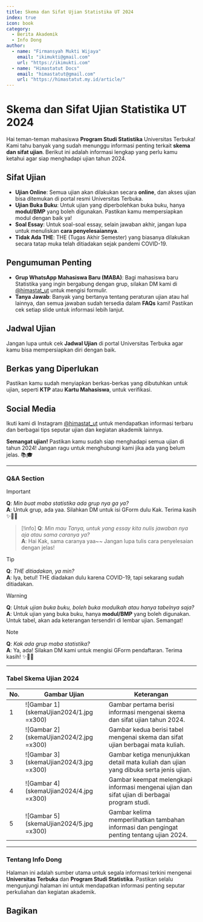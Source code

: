 ```yaml
---
title: Skema dan Sifat Ujian Statistika UT 2024
index: true
icon: book
category:
  - Berita Akademik
  - Info Dong
author:
  - name: "Firmansyah Mukti Wijaya"
    email: "ikimukti@gmail.com"
    url: "https://ikimukti.com"
  - name: "Himastatut Docs"
    email: "himastatut@gmail.com"
    url: "https://himastatut.my.id/article/"
---
```


# Skema dan Sifat Ujian Statistika UT 2024

Hai teman-teman mahasiswa **Program Studi Statistika** Universitas Terbuka! Kami tahu banyak yang sudah menunggu informasi penting terkait **skema dan sifat ujian**. Berikut ini adalah informasi lengkap yang perlu kamu ketahui agar siap menghadapi ujian tahun 2024.

## Sifat Ujian

- **Ujian Online**: Semua ujian akan dilakukan secara **online**, dan akses ujian bisa ditemukan di portal resmi Universitas Terbuka.
- **Ujian Buka Buku**: Untuk ujian yang diperbolehkan buka buku, hanya **modul/BMP** yang boleh digunakan. Pastikan kamu mempersiapkan modul dengan baik ya!
- **Soal Essay**: Untuk soal-soal essay, selain jawaban akhir, jangan lupa untuk menuliskan **cara penyelesaiannya**.
- **Tidak Ada THE**: THE (Tugas Akhir Semester) yang biasanya dilakukan secara tatap muka telah ditiadakan sejak pandemi COVID-19.

## Pengumuman Penting

- **Grup WhatsApp Mahasiswa Baru (MABA)**: Bagi mahasiswa baru Statistika yang ingin bergabung dengan grup, silakan DM kami di [@himastat_ut](https://www.instagram.com/himastat_ut) untuk mengisi formulir.
- **Tanya Jawab**: Banyak yang bertanya tentang peraturan ujian atau hal lainnya, dan semua jawaban sudah tersedia dalam **FAQs** kami! Pastikan cek setiap slide untuk informasi lebih lanjut.

## Jadwal Ujian

Jangan lupa untuk cek **Jadwal Ujian** di portal Universitas Terbuka agar kamu bisa mempersiapkan diri dengan baik.

## Berkas yang Diperlukan

Pastikan kamu sudah menyiapkan berkas-berkas yang dibutuhkan untuk ujian, seperti **KTP** atau **Kartu Mahasiswa**, untuk verifikasi.

## Social Media

Ikuti kami di Instagram [@himastat_ut](https://www.instagram.com/himastat_ut) untuk mendapatkan informasi terbaru dan berbagai tips seputar ujian dan kegiatan akademik lainnya.

**Semangat ujian!** Pastikan kamu sudah siap menghadapi semua ujian di tahun 2024! Jangan ragu untuk menghubungi kami jika ada yang belum jelas. 📚🎓

---

### Q&A Section

> [!important]
> **Q**: *Min buat maba statistika ada grup nya ga ya?*  
> **A**: Untuk grup, ada yaa. Silahkan DM untuk isi GForm dulu Kak. Terima kasih ✨🙏🏼

> [!info]
> **Q**: *Min mau Tanya, untuk yang essay kita nulis jawaban nya aja atau sama caranya ya?*  
> **A**: Hai Kak, sama caranya yaa~~ Jangan lupa tulis cara penyelesaian dengan jelas!

> [!tip]
> **Q**: *THE ditiadakan, ya min?*  
> **A**: Iya, betul! THE diadakan dulu karena COVID-19, tapi sekarang sudah ditiadakan. 

> [!warning]
> **Q**: *Untuk ujian buka buku, boleh buka modulkah atau hanya tabelnya saja?*  
> **A**: Untuk ujian yang buka buku, hanya **modul/BMP** yang boleh digunakan. Untuk tabel, akan ada keterangan tersendiri di lembar ujian. Semangat!

> [!note]
> **Q**: *Kak ada grup maba statistika?*  
> **A**: Ya, ada! Silakan DM kami untuk mengisi GForm pendaftaran. Terima kasih! ✨🙏🏼

---

### Tabel Skema Ujian 2024


| No. | Gambar Ujian | Keterangan |
| ---| -------------| -----------|
| 1 | ![Gambar 1](skemaUjian2024/1.jpg =x300) | Gambar pertama berisi informasi mengenai skema dan sifat ujian tahun 2024. |
| 2 | ![Gambar 2](skemaUjian2024/2.jpg =x300) | Gambar kedua berisi tabel mengenai skema dan sifat ujian berbagai mata kuliah. |
| 3 | ![Gambar 3](skemaUjian2024/3.jpg =x300) | Gambar ketiga menunjukkan detail mata kuliah dan ujian yang dibuka serta jenis ujian. |
| 4 | ![Gambar 4](skemaUjian2024/4.jpg =x300) | Gambar keempat melengkapi informasi mengenai ujian dan sifat ujian di berbagai program studi. |
| 5 | ![Gambar 5](skemaUjian2024/5.jpg =x300) | Gambar kelima memperlihatkan tambahan informasi dan pengingat penting tentang ujian 2024. |

---

### Tentang Info Dong

Halaman ini adalah sumber utama untuk segala informasi terkini mengenai **Universitas Terbuka** dan **Program Studi Statistika**. Pastikan selalu mengunjungi halaman ini untuk mendapatkan informasi penting seputar perkuliahan dan kegiatan akademik.


## Bagikan
<Share colorful />
<GitContributors />
<GitChangelog />